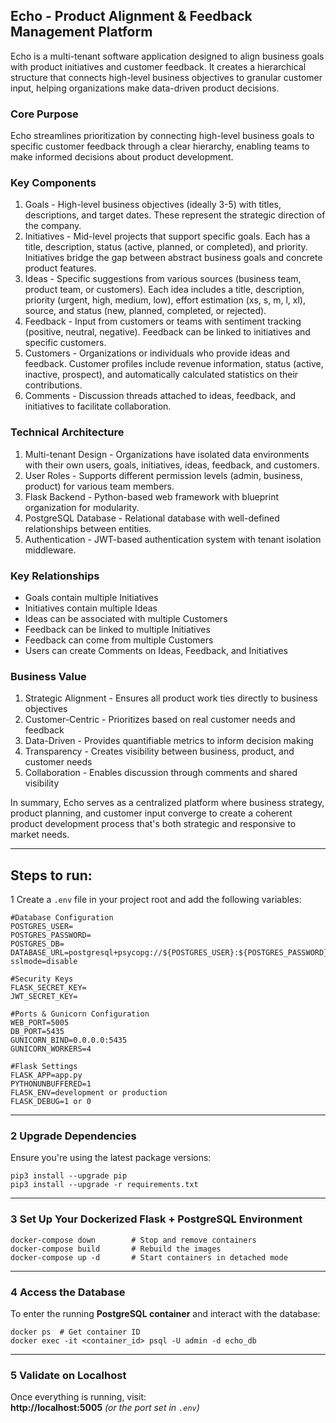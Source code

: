 Echo - Product Alignment & Feedback Management Platform
-------------------------------------------------------

Echo is a multi-tenant software application designed to align business goals with product initiatives and customer feedback. It creates a hierarchical structure that connects high-level business objectives to granular customer input, helping organizations make data-driven product decisions.

### Core Purpose

Echo streamlines prioritization by connecting high-level business goals to specific customer feedback through a clear hierarchy, enabling teams to make informed decisions about product development.

### Key Components

1.  Goals - High-level business objectives (ideally 3-5) with titles, descriptions, and target dates. These represent the strategic direction of the company.
2.  Initiatives - Mid-level projects that support specific goals. Each has a title, description, status (active, planned, or completed), and priority. Initiatives bridge the gap between abstract business goals and concrete product features.
3.  Ideas - Specific suggestions from various sources (business team, product team, or customers). Each idea includes a title, description, priority (urgent, high, medium, low), effort estimation (xs, s, m, l, xl), source, and status (new, planned, completed, or rejected).
4.  Feedback - Input from customers or teams with sentiment tracking (positive, neutral, negative). Feedback can be linked to initiatives and specific customers.
5.  Customers - Organizations or individuals who provide ideas and feedback. Customer profiles include revenue information, status (active, inactive, prospect), and automatically calculated statistics on their contributions.
6.  Comments - Discussion threads attached to ideas, feedback, and initiatives to facilitate collaboration.

### Technical Architecture

1.  Multi-tenant Design - Organizations have isolated data environments with their own users, goals, initiatives, ideas, feedback, and customers.
2.  User Roles - Supports different permission levels (admin, business, product) for various team members.
3.  Flask Backend - Python-based web framework with blueprint organization for modularity.
4.  PostgreSQL Database - Relational database with well-defined relationships between entities.
5.  Authentication - JWT-based authentication system with tenant isolation middleware.

### Key Relationships

-   Goals contain multiple Initiatives
-   Initiatives contain multiple Ideas
-   Ideas can be associated with multiple Customers
-   Feedback can be linked to multiple Initiatives
-   Feedback can come from multiple Customers
-   Users can create Comments on Ideas, Feedback, and Initiatives

### Business Value

1.  Strategic Alignment - Ensures all product work ties directly to business objectives
2.  Customer-Centric - Prioritizes based on real customer needs and feedback
3.  Data-Driven - Provides quantifiable metrics to inform decision making
4.  Transparency - Creates visibility between business, product, and customer needs
5.  Collaboration - Enables discussion through comments and shared visibility

In summary, Echo serves as a centralized platform where business strategy, product planning, and customer input converge to create a coherent product development process that's both strategic and responsive to market needs.
* * * * *


## Steps to run:
1 Create a `.env` file in your project root and add the following variables:

```
#Database Configuration
POSTGRES_USER=
POSTGRES_PASSWORD=
POSTGRES_DB=
DATABASE_URL=postgresql+psycopg://${POSTGRES_USER}:${POSTGRES_PASSWORD}@db/${POSTGRES_DB}?sslmode=disable

#Security Keys
FLASK_SECRET_KEY=
JWT_SECRET_KEY=

#Ports & Gunicorn Configuration
WEB_PORT=5005
DB_PORT=5435
GUNICORN_BIND=0.0.0.0:5435
GUNICORN_WORKERS=4

#Flask Settings
FLASK_APP=app.py
PYTHONUNBUFFERED=1
FLASK_ENV=development or production
FLASK_DEBUG=1 or 0
```

* * * * *

### **2 Upgrade Dependencies**

Ensure you're using the latest package versions:

```
pip3 install --upgrade pip
pip3 install --upgrade -r requirements.txt
```

* * * * *

### **3 Set Up Your Dockerized Flask + PostgreSQL Environment**

```
docker-compose down        # Stop and remove containers
docker-compose build       # Rebuild the images
docker-compose up -d       # Start containers in detached mode
```

* * * * *

### **4 Access the Database**

To enter the running **PostgreSQL container** and interact with the database:

```
docker ps  # Get container ID
docker exec -it <container_id> psql -U admin -d echo_db
```


* * * * *

### **5 Validate on Localhost**

Once everything is running, visit:\
  **http://localhost:5005** *(or the port set in `.env`)*
